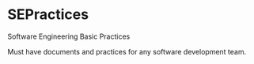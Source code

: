 # SEPractices

Software Engineering Basic Practices

Must have documents and practices for any software development team.